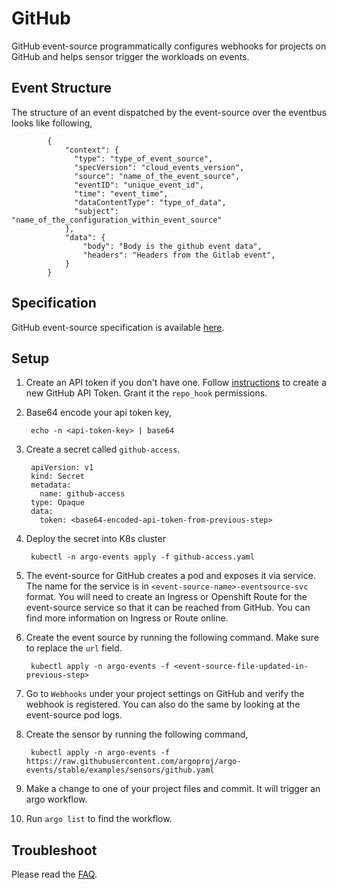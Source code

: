 # GitHub

GitHub event-source programmatically configures webhooks for projects on GitHub and helps sensor trigger the workloads on events.

## Event Structure

The structure of an event dispatched by the event-source over the eventbus looks like following,

            {
                "context": {
                  "type": "type_of_event_source",
                  "specVersion": "cloud_events_version",
                  "source": "name_of_the_event_source",
                  "eventID": "unique_event_id",
                  "time": "event_time",
                  "dataContentType": "type_of_data",
                  "subject": "name_of_the_configuration_within_event_source"
                },
                "data": {
                  	"body": "Body is the github event data",
                  	"headers": "Headers from the Gitlab event",
                }
            }

## Specification

GitHub event-source specification is available [here](https://github.com/argoproj/argo-events/blob/master/api/event-source.md#githubeventsource).

## Setup

1. Create an API token if you don't have one. Follow [instructions](https://help.github.com/en/github/authenticating-to-github/creating-a-personal-access-token-for-the-command-line) to create a new GitHub API Token.
   Grant it the `repo_hook` permissions. 

1. Base64 encode your api token key,

        echo -n <api-token-key> | base64

1. Create a secret called `github-access`.

        apiVersion: v1
        kind: Secret
        metadata:
          name: github-access
        type: Opaque
        data:
          token: <base64-encoded-api-token-from-previous-step>

1. Deploy the secret into K8s cluster

        kubectl -n argo-events apply -f github-access.yaml

1. The event-source for GitHub creates a pod and exposes it via service.
   The name for the service is in `<event-source-name>-eventsource-svc` format.
   You will need to create an Ingress or Openshift Route for the event-source service so that it can be reached from GitHub.
   You can find more information on Ingress or Route online.

1. Create the event source by running the following command. Make sure to replace the `url` field.
   
        kubectl apply -n argo-events -f <event-source-file-updated-in-previous-step>

1. Go to `Webhooks` under your project settings on GitHub and verify the webhook is registered. You can also do the same by
    looking at the event-source pod logs.

1. Create the sensor by running the following command,

        kubectl apply -n argo-events -f https://raw.githubusercontent.com/argoproj/argo-events/stable/examples/sensors/github.yaml

1. Make a change to one of your project files and commit. It will trigger an argo workflow.

1. Run `argo list` to find the workflow. 

## Troubleshoot
Please read the [FAQ](https://argoproj.github.io/argo-events/FAQ/).
